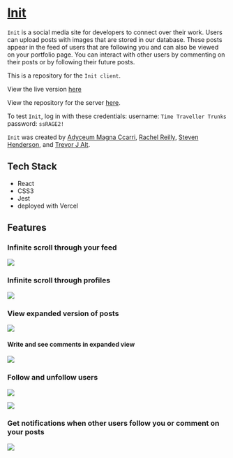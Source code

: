 # [Init](https://init-blush.vercel.app/)

`Init` is a social media site for developers to connect over their work. Users can upload posts with images that are stored in our database. These posts appear in the feed of users that are following you and can also be viewed on your portfolio page. You can interact with other users by commenting on their posts or by following their future posts.

This is a repository for the `Init client`.

View the live version [here](https://init-rachel.vercel.app/)

View the repository for the server [here](https://github.com/trevorjalt/init-api).

To test `Init`, log in with these credentials:
username: `Time Traveller Trunks`
password: `ssRAGE2!`

`Init` was created by [Adyceum Magna Ccarri](https://github.com/i-MCcarri), [Rachel Reilly](https://github.com/Rachanastasia), [Steven Henderson](https://github.com/Hendoe), and [Trevor J Alt](https://github.com/trevorjalt).

## Tech Stack

- React
- CSS3
- Jest
- deployed with Vercel

## Features

### Infinite scroll through your feed

![](Screenshots/scroll.jpg)

### Infinite scroll through profiles

![](Screenshots/profile.jpg)

### View expanded version of posts

![](Screenshots/modal.jpg)

#### Write and see comments in expanded view

![](Screenshots/comments.jpg)

### Follow and unfollow users

![](/Screenshots/following3.jpg)

![](Screenshots/following1.jpg)

### Get notifications when other users follow you or comment on your posts

![](Screenshots/activity.jpg)
